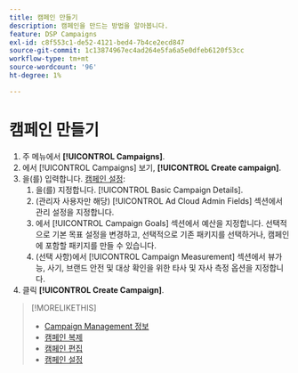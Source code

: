 ```yaml
---
title: 캠페인 만들기
description: 캠페인을 만드는 방법을 알아봅니다.
feature: DSP Campaigns
exl-id: c8f553c1-de52-4121-bed4-7b4ce2ecd847
source-git-commit: 1c13874967ec4ad264e5fa6a5e0dfeb6120f53cc
workflow-type: tm+mt
source-wordcount: '96'
ht-degree: 1%

---
```


# 캠페인 만들기

1. 주 메뉴에서 **[!UICONTROL Campaigns]**.
1. 에서 [!UICONTROL Campaigns] 보기, **[!UICONTROL Create campaign]**.
1. 을(를) 입력합니다. [캠페인 설정](campaign-settings.md):
   1. 을(를) 지정합니다. [!UICONTROL Basic Campaign Details].
   1. (관리자 사용자만 해당) [!UICONTROL Ad Cloud Admin Fields] 섹션에서 관리 설정을 지정합니다.
   1. 에서 [!UICONTROL Campaign Goals] 섹션에서 예산을 지정합니다. 선택적으로 기본 목표 설정을 변경하고, 선택적으로 기존 패키지를 선택하거나, 캠페인에 포함할 패키지를 만들 수 있습니다.
   1. (선택 사항)에서 [!UICONTROL Campaign Measurement] 섹션에서 뷰가능, 사기, 브랜드 안전 및 대상 확인을 위한 타사 및 자사 측정 옵션을 지정합니다.
1. 클릭 **[!UICONTROL Create Campaign]**.

>[!MORELIKETHIS]
>
>* [Campaign Management 정보](campaign-about.md)
>* [캠페인 복제](campaign-duplicate.md)
>* [캠페인 편집](campaign-edit.md)
>* [캠페인 설정](campaign-settings.md)

